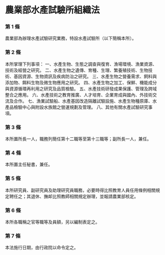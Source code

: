 # 農業部水產試驗所組織法

### 第 1 條

農業部為辦理水產試驗研究業務，特設水產試驗所（以下簡稱本所）。

### 第 2 條

本所掌理下列事項：
一、水產生物、生態之調查與復育、漁場環境、漁業資源、技術及經營之研究。
二、水產生物之遺傳、育種、生理、繁養殖技術、生物技術、基因資源、生物資訊及疾病防治之研究。
三、水產生物之營養需求、飼料與添加物、餌料生物及微生物應用之研究。
四、水產生物之加工、保鮮、機能成分與資源循環再利用之研究及品質檢驗。
五、水產技術研發成果保護、管理及跨域整合之應用。
六、水產技術之教育推廣、人才培育、企業育成與國內、外技術交流及合作。
七、漁業試驗船、水產基因改造隔離試驗設施、水產生物種原庫、水產品檢驗中心與附設水族館之營運規劃及管理。
八、其他有關水產試驗研究事項。

### 第 3 條

本所置所長一人，職務列簡任第十二職等至第十三職等；副所長一人，兼任。

### 第 4 條

本所置主任秘書，兼任。

### 第 5 條

本所研究員、副研究員及助理研究員職務，必要時得比照教育人員任用條例相關規定聘任之；其退休、撫卹比照教師相關規定辦理，並報請農業部核定。

### 第 6 條

本所各職稱之官等職等及員額，另以編制表定之。

### 第 7 條

本法施行日期，由行政院以命令定之。
